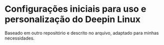 # Configurações iniciais para uso e personalização do Deepin Linux

Baseado em outro repositório e descrito no arquivo, adaptado para minhas necessidades.
